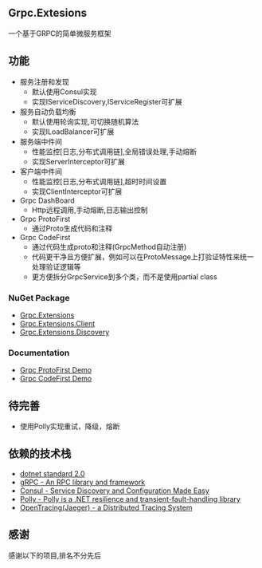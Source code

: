 ## Grpc.Extesions
一个基于GRPC的简单微服务框架

## 功能
- 服务注册和发现
    - 默认使用Consul实现
    - 实现IServiceDiscovery,IServiceRegister可扩展
- 服务自动负载均衡
    - 默认使用轮询实现,可切换随机算法
	- 实现ILoadBalancer可扩展
- 服务端中件间
	- 性能监控[日志,分布式调用链],全局错误处理,手动熔断
	- 实现ServerInterceptor可扩展
- 客户端中件间
	- 性能监控[日志,分布式调用链],超时时间设置
	- 实现ClientInterceptor可扩展
- Grpc DashBoard
	- Http远程调用,手动熔断,日志输出控制
- Grpc ProtoFirst
	- 通过Proto生成代码和注释
- Grpc CodeFirst
	- 通过代码生成proto和注释(GrpcMethod自动注册)
	- 代码更干净且方便扩展，例如可以在ProtoMessage上打验证特性来统一处理验证逻辑等
	- 更方便拆分GrpcService到多个类，而不是使用partial class

### NuGet Package
- [Grpc.Extensions](https://www.nuget.org/packages/FM.Grpc.Extensions/)
- [Grpc.Extensions.Client](https://www.nuget.org/packages/FM.Grpc.Extensions.Client/)
- [Grpc.Extensions.Discovery](https://www.nuget.org/packages/FM.Grpc.Extensions.Discovery/)

### Documentation
- [Grpc ProtoFirst Demo](https://github.com/yileicn/Grpc.Extensions/tree/master/examples/Greeter)
- [Grpc CodeFirst Demo](https://github.com/yileicn/Grpc.Extensions/tree/master/examples/CodeFirst)



## 待完善
- 使用Polly实现重试，降级，熔断

## 依赖的技术栈
-  [dotnet standard 2.0]()
-  [gRPC - An RPC library and framework](https://github.com/grpc/grpc)
-  [Consul - Service Discovery and Configuration Made Easy](https://consul.io)
-  [Polly - Polly is a .NET resilience and transient-fault-handling library](https://github.com/App-vNext/Polly)
-  [OpenTracing(Jaeger) - a Distributed Tracing System](https://github.com/jaegertracing/jaeger)

## 感谢
感谢以下的项目,排名不分先后
